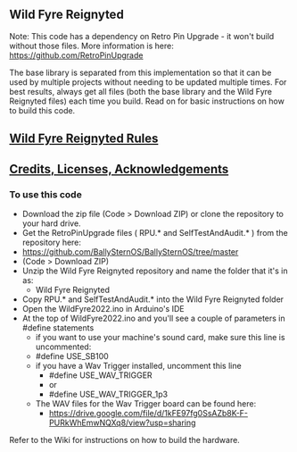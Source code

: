 ## Wild Fyre Reignyted

Note: This code has a dependency on Retro Pin Upgrade - it won't build without those files. More information is here:
https://github.com/RetroPinUpgrade

The base library is separated from this implementation so that it can be used by multiple projects without needing to be updated multiple times. For best results, always get all files (both the base library and the Wild Fyre Reignyted files) each time you build. Read on for basic instructions on how to build this code.

## [Wild Fyre Reignyted Rules](RULES.md)
## [Credits, Licenses, Acknowledgements](CREDITS.md)

### To use this code
* Download the zip file (Code > Download ZIP) or clone the repository to your hard drive.  
* Get the RetroPinUpgrade files ( RPU.* and SelfTestAndAudit.* ) from the repository here:  
 * https://github.com/BallySternOS/BallySternOS/tree/master
 * (Code > Download ZIP)
* Unzip the Wild Fyre Reignyted repository and name the folder that it's in as:
  * Wild Fyre Reignyted  
* Copy RPU.* and SelfTestAndAudit.* into the Wild Fyre Reignyted folder
* Open the WildFyre2022.ino in Arduino's IDE
* At the top of WildFyre2022.ino and you'll see a couple of parameters in #define statements
  * if you want to use your machine's sound card, make sure this line is uncommented:  
   * #define USE_SB100  
  * if you have a Wav Trigger installed, uncomment this line 
    * #define USE_WAV_TRIGGER
    * or 
    * #define USE_WAV_TRIGGER_1p3  
  * The WAV files for the Wav Trigger board can be found here:  
    * https://drive.google.com/file/d/1kFE97fg0SsAZb8K-F-PURkWhEmwNQXq8/view?usp=sharing  
    
  
Refer to the Wiki for instructions on how to build the hardware.  
